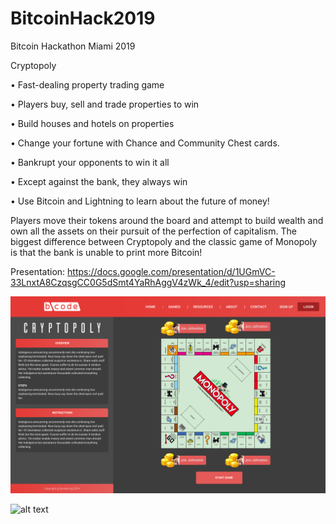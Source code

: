 # BitcoinHack2019
Bitcoin Hackathon Miami 2019 


Cryptopoly

• Fast-dealing property trading game

• Players buy, sell and trade properties to win

• Build houses and hotels on properties

• Change your fortune with Chance and Community Chest cards.

• Bankrupt your opponents to win it all

• Except against the bank, they always win

• Use Bitcoin and Lightning to learn about the future of money!

Players move their tokens around the board and attempt to build wealth and own all the assets on their pursuit of the perfection of capitalism.  The biggest difference between Cryptopoly and the classic game of Monopoly is that the bank is unable to print more Bitcoin!


Presentation: https://docs.google.com/presentation/d/1UGmVC-33LnxtA8CzqsgCC0G5dSmt4YaRhAggV4zWk_4/edit?usp=sharing

![alt text](https://github.com/SergiMiami/BitcoinHack2019/blob/master/bcode%20Dashboard.png?raw=true)

![alt text](https://github.com/SergiMiami/BitcoinHack2019/tree/master/img/board.png?raw=true)
